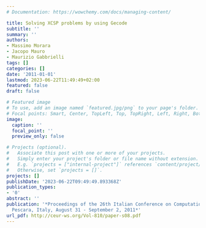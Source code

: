 ```yaml
---
# Documentation: https://wowchemy.com/docs/managing-content/

title: Solving XCSP problems by using Gecode
subtitle: ''
summary: ''
authors:
- Massimo Morara
- Jacopo Mauro
- Maurizio Gabbrielli
tags: []
categories: []
date: '2011-01-01'
lastmod: 2023-06-22T11:49:49+02:00
featured: false
draft: false

# Featured image
# To use, add an image named `featured.jpg/png` to your page's folder.
# Focal points: Smart, Center, TopLeft, Top, TopRight, Left, Right, BottomLeft, Bottom, BottomRight.
image:
  caption: ''
  focal_point: ''
  preview_only: false

# Projects (optional).
#   Associate this post with one or more of your projects.
#   Simply enter your project's folder or file name without extension.
#   E.g. `projects = ["internal-project"]` references `content/project/deep-learning/index.md`.
#   Otherwise, set `projects = []`.
projects: []
publishDate: '2023-06-22T09:49:49.893368Z'
publication_types:
- '0'
abstract: ''
publication: '*Proceedings of the 26th Italian Conference on Computational Logic,
  Pescara, Italy, August 31 - September 2, 2011*'
url_pdf: http://ceur-ws.org/Vol-810/paper-s08.pdf
---
```


